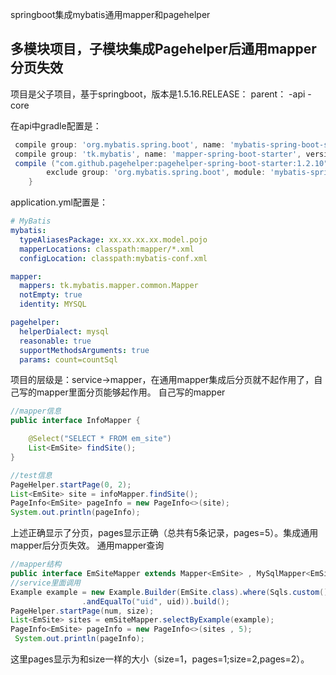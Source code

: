 springboot集成mybatis通用mapper和pagehelper

多模块项目，子模块集成Pagehelper后通用mapper分页失效
--------------------------

项目是父子项目，基于springboot，版本是1.5.16.RELEASE：
parent：
 -api
 -core

在api中gradle配置是：
```gradle
 compile group: 'org.mybatis.spring.boot', name: 'mybatis-spring-boot-starter', version: '1.3.2'
 compile group: 'tk.mybatis', name: 'mapper-spring-boot-starter', version: '2.0.4'
 compile ("com.github.pagehelper:pagehelper-spring-boot-starter:1.2.10"){
        exclude group: 'org.mybatis.spring.boot', module: 'mybatis-spring-boot-starter' //by both name and group
    }
```
application.yml配置是：
```yml
# MyBatis
mybatis:
  typeAliasesPackage: xx.xx.xx.xx.model.pojo
  mapperLocations: classpath:mapper/*.xml
  configLocation: classpath:mybatis-conf.xml

mapper:
  mappers: tk.mybatis.mapper.common.Mapper
  notEmpty: true
  identity: MYSQL

pagehelper:
  helperDialect: mysql
  reasonable: true
  supportMethodsArguments: true
  params: count=countSql
```
项目的层级是：service->mapper，在通用mapper集成后分页就不起作用了，自己写的mapper里面分页能够起作用。
自己写的mapper
```java
//mapper信息
public interface InfoMapper {

    @Select("SELECT * FROM em_site")
    List<EmSite> findSite();
}

//test信息
PageHelper.startPage(0, 2);
List<EmSite> site = infoMapper.findSite();
PageInfo<EmSite> pageInfo = new PageInfo<>(site);
System.out.println(pageInfo);
```
上述正确显示了分页，pages显示正确（总共有5条记录，pages=5）。集成通用mapper后分页失效。
通用mapper查询
```java 
//mapper结构
public interface EmSiteMapper extends Mapper<EmSite> , MySqlMapper<EmSite>{}
//service里面调用
Example example = new Example.Builder(EmSite.class).where(Sqls.custom()
                .andEqualTo("uid", uid)).build();
PageHelper.startPage(num, size);
List<EmSite> sites = emSiteMapper.selectByExample(example);
PageInfo<EmSite> pageInfo = new PageInfo<>(sites , 5);
 System.out.println(pageInfo);
```
这里pages显示为和size一样的大小（size=1，pages=1;size=2,pages=2）。